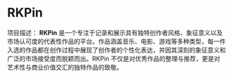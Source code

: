 # RKPin
项目描述：  **RKPin** 是一个专注于记录和展示具有独特创作者风格、象征意义以及市场认可度的代表性作品的平台。作品涵盖音乐、电影、游戏等多种类型，每一件入选的作品都在创作过程中展现了创作者的个性化表达，并因其深刻的象征意义和广泛的市场接受度而脱颖而出。RKPin 不仅是对优秀作品的整理与推荐，更是对艺术性与商业价值交汇的独特作品的致敬。

